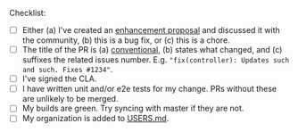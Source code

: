 Checklist:

* [ ] Either (a) I've created an [enhancement proposal](https://github.com/argoproj/argo/issues/new/choose) and discussed it with the community, (b) this is a bug fix, or (c) this is a chore.
* [ ] The title of the PR is (a) [conventional](https://www.conventionalcommits.org/en/v1.0.0/), (b) states what changed, and (c) suffixes the related issues number. E.g. `"fix(controller): Updates such and such. Fixes #1234"`.  
* [ ] I've signed the CLA.
* [ ] I have written unit and/or e2e tests for my change. PRs without these are unlikely to be merged.
* [ ] My builds are green. Try syncing with master if they are not. 
* [ ] My organization is added to [USERS.md](https://github.com/argoproj/argo/blob/master/USERS.md).
